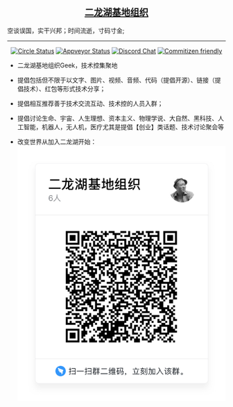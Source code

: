 <h2 align="center">
    <a href="http://www.twodragonlake.com/">二龙湖基地组织</a>
</h2>

空谈误国，实干兴邦；时间流逝，寸码寸金;

-------------------------

<p align="center">
  <a href="http://www.twodragonlake.com"><img alt="Circle Status" src="https://img.shields.io/badge/%E7%BB%84%E7%BB%87-TwoDragonLake-blue.svg?longCache=true&style=for-the-badge&logo=github"></a>
  <a href="http://shang.qq.com/wpa/qunwpa?idkey=c9e6bc3231a1a72378cf9d5354096ca7fcd07dc9105b39fd74f2f859558c3a8a"><img alt="Appveyor Status" src="https://img.shields.io/badge/qq-542414498-orange.svg?longCache=true&style=popout-square"></a>
  <a href="https://github.com/alyenc/"><img alt="Discord Chat" src="https://img.shields.io/badge/-Alyenc-orange.svg?longCache=true&style=popout-square"></a>
  <a href="https://github.com/BladeCode/"><img alt="Commitizen friendly" src="https://img.shields.io/badge/-BladeCode-orange.svg?longCache=true&style=popout-square"></a>
</p>


 - 二龙湖基地组织Geek，技术控集聚地
 - 提倡包括但不限于以文字、图片、视频、音频、代码（提倡开源）、链接（提倡技术）、红包等形式技术分享；
 - 提倡相互推荐善于技术交流互动、技术控的人员入群；
 - 提倡讨论生命、宇宙、人生理想、资本主义、物理学说、大自然、黑科技、人工智能，机器人，无人机，医疗尤其是提倡【创业】类话题、技术讨论聚会等

-  改变世界从加入二龙湖开始：
![钉钉群](images/ding.jpg)

